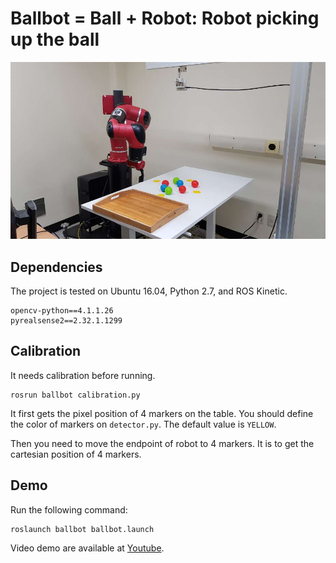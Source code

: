 # Ballbot = Ball + Robot: Robot picking up the ball

![img](image/img2.jpg)

## Dependencies

The project is tested on Ubuntu 16.04, Python 2.7, and ROS Kinetic.

```
opencv-python==4.1.1.26
pyrealsense2==2.32.1.1299
```

## Calibration

It needs calibration before running. 

```
rosrun ballbot calibration.py
```

It first gets the pixel position of 4 markers on the table. You should define the color of markers on ```detector.py```. The default value is ```YELLOW```.

Then you need to move the endpoint of robot to 4 markers. It is to get the cartesian position of 4 markers.

## Demo

Run the following command:

```
roslaunch ballbot ballbot.launch
```

Video demo are available at [Youtube](https://www.youtube.com/watch?v=42_p_2_yxcc).




